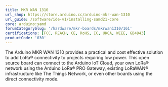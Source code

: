 ```yaml
---
title: MKR WAN 1310
url_shop: https://store.arduino.cc/arduino-mkr-wan-1310
url_guide: /software/ide-v1/installing-samd21-core
core: arduino:samd
forumCategorySlug: '/hardware/mkr-boards/mkrwan1310/161'
certifications: [FCC, REACH, CE, RoHS, IC, UKCA, WEEE, GB4943]
productCode: '030'
---
```


The Arduino MKR WAN 1310 provides a practical and cost effective solution to add LoRa® connectivity to projects requiring low power. This open source board can connect to the Arduino IoT Cloud, your own LoRa® network using the Arduino LoRa® PRO Gateway, existing LoRaWAN® infrastructure like The Things Network, or even other boards using the direct connectivity mode.